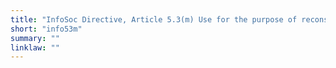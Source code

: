 ```yaml
---
title: "InfoSoc Directive, Article 5.3(m) Use for the purpose of reconstructing a building"
short: "info53m"
summary: ""
linklaw: ""
---
```

